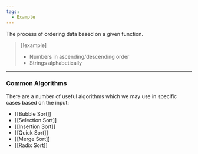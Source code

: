 ```yaml
---
tags:
  - Example
---
```

The process of ordering data based on a given function.

> [!example]
> - Numbers in ascending/descending order
> - Strings alphabetically

---
### Common Algorithms
There are a number of useful algorithms which we may use in specific cases based on the input:
- [[Bubble Sort]]
- [[Selection Sort]]
- [[Insertion Sort]]
- [[Quick Sort]]
- [[Merge Sort]]
- [[Radix Sort]]